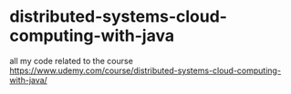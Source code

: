 # distributed-systems-cloud-computing-with-java
all my code related to the  course  https://www.udemy.com/course/distributed-systems-cloud-computing-with-java/
